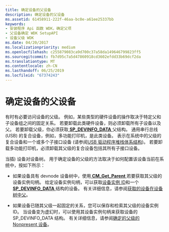 ```yaml
---
title: 确定设备的父设备
description: 确定设备的父设备
ms.assetid: 61458911-222f-46aa-bc0e-a61ee25337bb
keywords:
- 安装程序 Api 函数 WDK，确定父项
- 父设备确定 WDK SetupAPI
- 设备父级 WDK
ms.date: 04/20/2017
ms.localizationpriority: medium
ms.openlocfilehash: c255879083ca9d700c37a58da149646799823ff5
ms.sourcegitcommit: fb7d95c7a5d47860918cd3602efdd33b69dcf2da
ms.translationtype: MT
ms.contentlocale: zh-CN
ms.lasthandoff: 06/25/2019
ms.locfileid: "67374243"
---
```

# <a name="determining-the-parent-of-a-device"></a>确定设备的父设备





有时有必要访问设备的父级。 例如，某些类型的硬件设备的操作取决于特定父和子设备组之间的固定关系。 若要卸载此类硬件设备，则必须卸载所有子设备以及父。 若要卸载父级，你必须获取[ **SP_DEVINFO_DATA** ](https://docs.microsoft.com/windows/desktop/api/setupapi/ns-setupapi-_sp_devinfo_data)父结构。 通用串行总线 (USB) 的复合设备，例如，多功能打印机，是此类设备。 表示在系统中的父级的复合设备和一个或多个子接口设备 (请参阅[USB 驱动程序堆栈体系结构](https://docs.microsoft.com/windows-hardware/drivers/ddi/content/index))。 若要卸载多功能打印机，必须卸载其父级的复合设备包括其所有子接口设备。

当插) 设备对设备树。 用于确定设备的父级的方法取决于如何配置该设备当前在系统中，按如下所示：

-   如果设备具有 devnode 设备树中，使用[ **CM_Get_Parent** ](https://docs.microsoft.com/windows/desktop/api/cfgmgr32/nf-cfgmgr32-cm_get_parent)若要获取其父级的设备实例句柄。 给定设备实例句柄，可以获取[设备实例 ID](device-instance-ids.md)和一个[ **SP_DEVINFO_DATA** ](https://docs.microsoft.com/windows/desktop/api/setupapi/ns-setupapi-_sp_devinfo_data)结构的设备。 有关详细信息，请参阅[获取的设备在设备树中父](obtaining-the-parent-of-a-device-in-the-device-tree.md)。

-   如果设备已随其父级一起固定的关系，您可以保存和检索其父级的设备实例 ID。 当设备变为虚幻时，可以使用其设备实例句柄来获取设备的 SP_DEVINFO_DATA 结构。 有关详细信息，请参阅[确定的父级的 Nonpresent 设备](determining-the-parent-of-a-nonpresent-device.md)。

 

 






